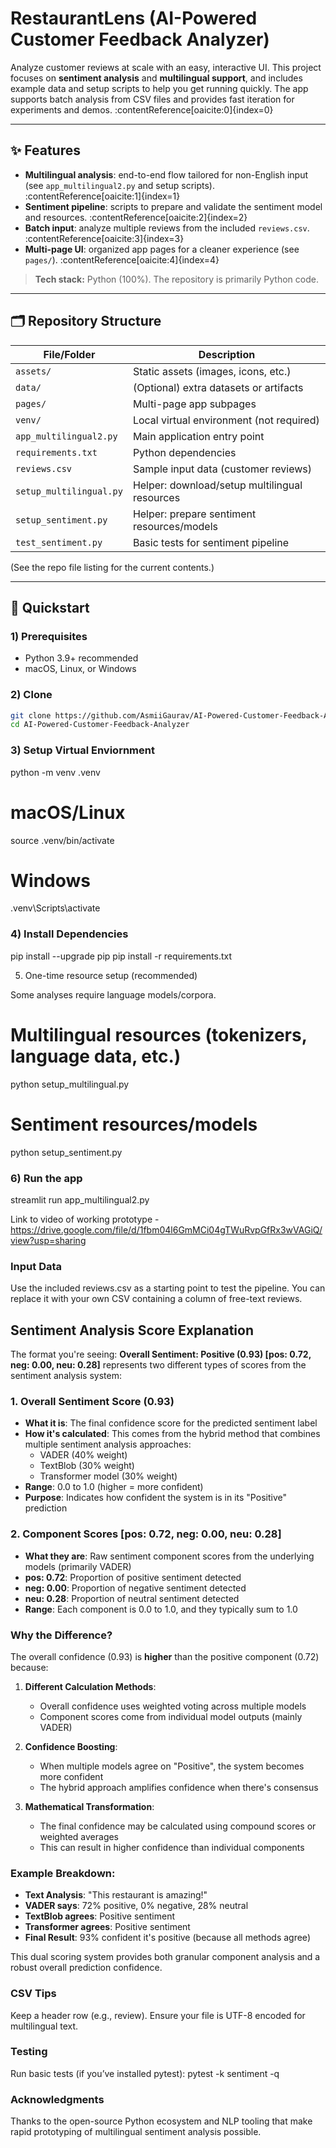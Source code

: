 # RestaurantLens (AI-Powered Customer Feedback Analyzer)

Analyze customer reviews at scale with an easy, interactive UI. This project focuses on **sentiment analysis** and **multilingual support**, and includes example data and setup scripts to help you get running quickly. The app supports batch analysis from CSV files and provides fast iteration for experiments and demos. :contentReference[oaicite:0]{index=0}

---

## ✨ Features

- **Multilingual analysis**: end-to-end flow tailored for non-English input (see `app_multilingual2.py` and setup scripts). :contentReference[oaicite:1]{index=1}  
- **Sentiment pipeline**: scripts to prepare and validate the sentiment model and resources. :contentReference[oaicite:2]{index=2}  
- **Batch input**: analyze multiple reviews from the included `reviews.csv`. :contentReference[oaicite:3]{index=3}  
- **Multi-page UI**: organized app pages for a cleaner experience (see `pages/`). :contentReference[oaicite:4]{index=4}

> **Tech stack:** Python (100%). The repository is primarily Python code. 

---

## 🗂️ Repository Structure

| File/Folder             | Description                                        |
|--------------------------|----------------------------------------------------|
| `assets/`               | Static assets (images, icons, etc.)                |
| `data/`                 | (Optional) extra datasets or artifacts             |
| `pages/`                | Multi-page app subpages                            |
| `venv/`                 | Local virtual environment (not required)           |
| `app_multilingual2.py`  | Main application entry point                        |
| `requirements.txt`      | Python dependencies                                |
| `reviews.csv`           | Sample input data (customer reviews)               |
| `setup_multilingual.py` | Helper: download/setup multilingual resources      |
| `setup_sentiment.py`    | Helper: prepare sentiment resources/models         |
| `test_sentiment.py`     | Basic tests for sentiment pipeline                 |


(See the repo file listing for the current contents.)

---

## 🚀 Quickstart

### 1) Prerequisites
- Python 3.9+ recommended
- macOS, Linux, or Windows

### 2) Clone
```bash
git clone https://github.com/AsmiiGaurav/AI-Powered-Customer-Feedback-Analyzer.git
cd AI-Powered-Customer-Feedback-Analyzer
```

### 3) Setup Virtual Enviornment

python -m venv .venv
# macOS/Linux
source .venv/bin/activate
# Windows
.venv\Scripts\activate

### 4) Install Dependencies

pip install --upgrade pip
pip install -r requirements.txt

5) One-time resource setup (recommended)

Some analyses require language models/corpora.
# Multilingual resources (tokenizers, language data, etc.)
python setup_multilingual.py

# Sentiment resources/models

python setup_sentiment.py

### 6) Run the app
   
streamlit run app_multilingual2.py

Link to video of working prototype - https://drive.google.com/file/d/1fbm04l6GmMCi04gTWuRvpGfRx3wVAGiQ/view?usp=sharing

###  Input Data

Use the included reviews.csv as a starting point to test the pipeline.
You can replace it with your own CSV containing a column of free-text reviews.

## Sentiment Analysis Score Explanation

The format you're seeing: **Overall Sentiment: Positive (0.93) [pos: 0.72, neg: 0.00, neu: 0.28]** represents two different types of scores from the sentiment analysis system:

### 1. Overall Sentiment Score (0.93)
- **What it is**: The final confidence score for the predicted sentiment label
- **How it's calculated**: This comes from the hybrid method that combines multiple sentiment analysis approaches:
  - VADER (40% weight)
  - TextBlob (30% weight) 
  - Transformer model (30% weight)
- **Range**: 0.0 to 1.0 (higher = more confident)
- **Purpose**: Indicates how confident the system is in its "Positive" prediction

### 2. Component Scores [pos: 0.72, neg: 0.00, neu: 0.28]
- **What they are**: Raw sentiment component scores from the underlying models (primarily VADER)
- **pos: 0.72**: Proportion of positive sentiment detected
- **neg: 0.00**: Proportion of negative sentiment detected  
- **neu: 0.28**: Proportion of neutral sentiment detected
- **Range**: Each component is 0.0 to 1.0, and they typically sum to 1.0

### Why the Difference?
The overall confidence (0.93) is **higher** than the positive component (0.72) because:

1. **Different Calculation Methods**: 
   - Overall confidence uses weighted voting across multiple models
   - Component scores come from individual model outputs (mainly VADER)

2. **Confidence Boosting**: 
   - When multiple models agree on "Positive", the system becomes more confident
   - The hybrid approach amplifies confidence when there's consensus

3. **Mathematical Transformation**:
   - The final confidence may be calculated using compound scores or weighted averages
   - This can result in higher confidence than individual components

### Example Breakdown:
- **Text Analysis**: "This restaurant is amazing!" 
- **VADER says**: 72% positive, 0% negative, 28% neutral
- **TextBlob agrees**: Positive sentiment
- **Transformer agrees**: Positive sentiment
- **Final Result**: 93% confident it's positive (because all methods agree)

This dual scoring system provides both granular component analysis and a robust overall prediction confidence.
### CSV Tips

Keep a header row (e.g., review).
Ensure your file is UTF-8 encoded for multilingual text.

### Testing

Run basic tests (if you’ve installed pytest):
pytest -k sentiment -q

### Acknowledgments

Thanks to the open-source Python ecosystem and NLP tooling that make rapid prototyping of multilingual sentiment analysis possible.





